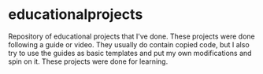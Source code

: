 # educationalprojects

Repository of educational projects that I've done. These projects were done following a guide or video. They usually do contain copied code, but I also try to use the guides as basic templates and put my own modifications and spin on it. These projects were done for learning.
